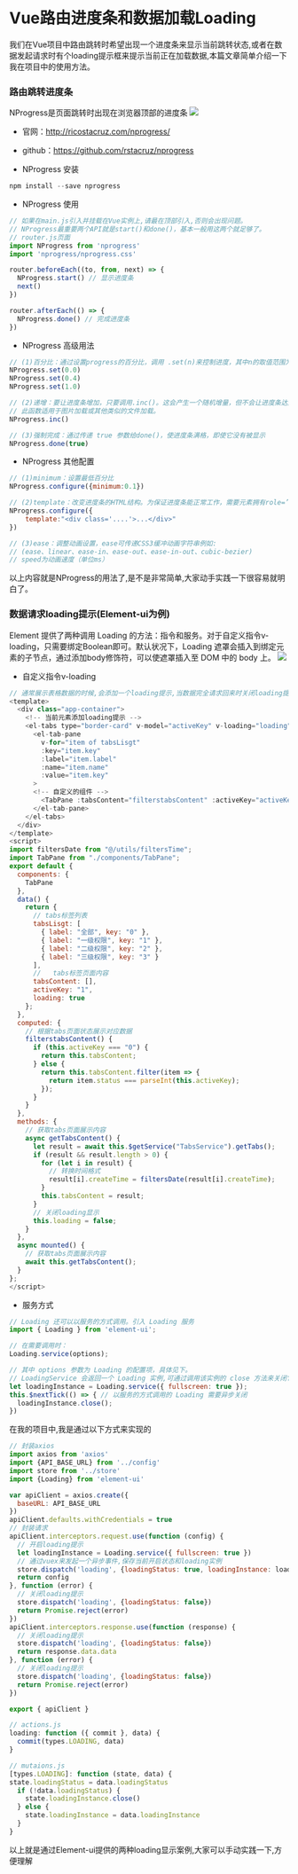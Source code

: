 # Vue路由进度条和数据加载Loading

我们在Vue项目中路由跳转时希望出现一个进度条来显示当前跳转状态,或者在数据发起请求时有个loading提示框来提示当前正在加载数据,本篇文章简单介绍一下我在项目中的使用方法。

### 路由跳转进度条
NProgress是页面跳转时出现在浏览器顶部的进度条 
![](https://user-gold-cdn.xitu.io/2019/9/2/16cf093d4834d6b0?w=487&h=284&f=gif&s=19281)

* 官网：http://ricostacruz.com/nprogress/ 

* github：https://github.com/rstacruz/nprogress
* NProgress 安装

```js
npm install --save nprogress
```
* NProgress 使用
```js
// 如果在main.js引入并挂载在Vue实例上,请最在顶部引入,否则会出现问题。
// NProgress最重要两个API就是start()和done()，基本一般用这两个就足够了。
// router.js页面
import NProgress from 'nprogress'
import 'nprogress/nprogress.css'

router.beforeEach((to, from, next) => {
  NProgress.start() // 显示进度条
  next()
})

router.afterEach(() => {
  NProgress.done() // 完成进度条
})
```
* NProgress 高级用法

```js
// (1)百分比：通过设置progress的百分比，调用 .set(n)来控制进度，其中n的取值范围为0-1。
NProgress.set(0.0)   
NProgress.set(0.4)
NProgress.set(1.0)

// (2)递增：要让进度条增加，只要调用.inc()。这会产生一个随机增量，但不会让进度条达到100%。
// 此函数适用于图片加载或其他类似的文件加载。
NProgress.inc()

// (3)强制完成：通过传递 true 参数给done()，使进度条满格，即使它没有被显示
NProgress.done(true)
```
* NProgress 其他配置

```js
// (1)minimum：设置最低百分比
NProgress.configure({minimum:0.1})

// (2)template：改变进度条的HTML结构。为保证进度条能正常工作，需要元素拥有role=’bar’属性。
NProgress.configure({
    template:"<div class='....'>...</div>"
})

// (3)ease：调整动画设置，ease可传递CSS3缓冲动画字符串例如:
// (ease、linear、ease-in、ease-out、ease-in-out、cubic-bezier)
// speed为动画速度（单位ms）
```
以上内容就是NProgress的用法了,是不是非常简单,大家动手实践一下很容易就明白了。
### 数据请求loading提示(Element-ui为例)
Element 提供了两种调用 Loading 的方法：指令和服务。对于自定义指令v-loading，只需要绑定Boolean即可。默认状况下，Loading 遮罩会插入到绑定元素的子节点，通过添加body修饰符，可以使遮罩插入至 DOM 中的 body 上。
![](https://user-gold-cdn.xitu.io/2019/9/2/16cf0f625aaba4be?w=2107&h=1656&f=gif&s=1523408)
* 自定义指令v-loading
```js
// 通常展示表格数据的时候,会添加一个loading提示,当数据完全请求回来时关闭loading提示
<template>
  <div class="app-container">
    <!-- 当前元素添加loading提示 -->
    <el-tabs type="border-card" v-model="activeKey" v-loading="loading">
      <el-tab-pane
        v-for="item of tabsLisgt"
        :key="item.key"
        :label="item.label"
        :name="item.name"
        :value="item.key"
      >
      <!-- 自定义的组件 -->
        <TabPane :tabsContent="filterstabsContent" :activeKey="activeKey" />
      </el-tab-pane>
    </el-tabs>
  </div>
</template>
<script>
import filtersDate from "@/utils/filtersTime";
import TabPane from "./components/TabPane";
export default {
  components: {
    TabPane
  },
  data() {
    return {
      // tabs标签列表
      tabsLisgt: [
        { label: "全部", key: "0" },
        { label: "一级权限", key: "1" },
        { label: "二级权限", key: "2" },
        { label: "三级权限", key: "3" }
      ],
      //   tabs标签页面内容
      tabsContent: [],
      activeKey: "1",
      loading: true
    };
  },
  computed: {
    // 根据tabs页面状态展示对应数据
    filterstabsContent() {
      if (this.activeKey === "0") {
        return this.tabsContent;
      } else {
        return this.tabsContent.filter(item => {
          return item.status === parseInt(this.activeKey);
        });
      }
    }
  },
  methods: {
    // 获取tabs页面展示内容
    async getTabsContent() {
      let result = await this.$getService("TabsService").getTabs();
      if (result && result.length > 0) {
        for (let i in result) {
          // 转换时间格式
          result[i].createTime = filtersDate(result[i].createTime);
        }
        this.tabsContent = result;
      }
      // 关闭loading显示
      this.loading = false;
    }
  },
  async mounted() {
    // 获取tabs页面展示内容
    await this.getTabsContent();
  }
};
</script>
```
* 服务方式
```js
// Loading 还可以以服务的方式调用。引入 Loading 服务
import { Loading } from 'element-ui';

// 在需要调用时：
Loading.service(options);

// 其中 options 参数为 Loading 的配置项，具体见下。
// LoadingService 会返回一个 Loading 实例,可通过调用该实例的 close 方法来关闭它：
let loadingInstance = Loading.service({ fullscreen: true });
this.$nextTick(() => { // 以服务的方式调用的 Loading 需要异步关闭
  loadingInstance.close();
})
```
在我的项目中,我是通过以下方式来实现的

```js
// 封装axios
import axios from 'axios'
import {API_BASE_URL} from '../config'
import store from '../store'
import {Loading} from 'element-ui'

var apiClient = axios.create({
  baseURL: API_BASE_URL
})
apiClient.defaults.withCredentials = true
// 封装请求
apiClient.interceptors.request.use(function (config) {
  // 开启loading提示
  let loadingInstance = Loading.service({ fullscreen: true })
  // 通过vuex来发起一个异步事件,保存当前开启状态和loading实例
  store.dispatch('loading', {loadingStatus: true, loadingInstance: loadingInstance})
  return config
}, function (error) {
  // 关闭loading提示
  store.dispatch('loading', {loadingStatus: false})
  return Promise.reject(error)
})
apiClient.interceptors.response.use(function (response) {
  // 关闭loading提示
  store.dispatch('loading', {loadingStatus: false})
  return response.data.data
}, function (error) {
  // 关闭loading提示
  store.dispatch('loading', {loadingStatus: false})
  return Promise.reject(error)
})

export { apiClient }

// actions.js
loading: function ({ commit }, data) {
  commit(types.LOADING, data)
}

// mutaions.js
[types.LOADING]: function (state, data) {
state.loadingStatus = data.loadingStatus
  if (!data.loadingStatus) {
    state.loadingInstance.close()
  } else {
    state.loadingInstance = data.loadingInstance
  }
}
```
以上就是通过Element-ui提供的两种loading显示案例,大家可以手动实践一下,方便理解